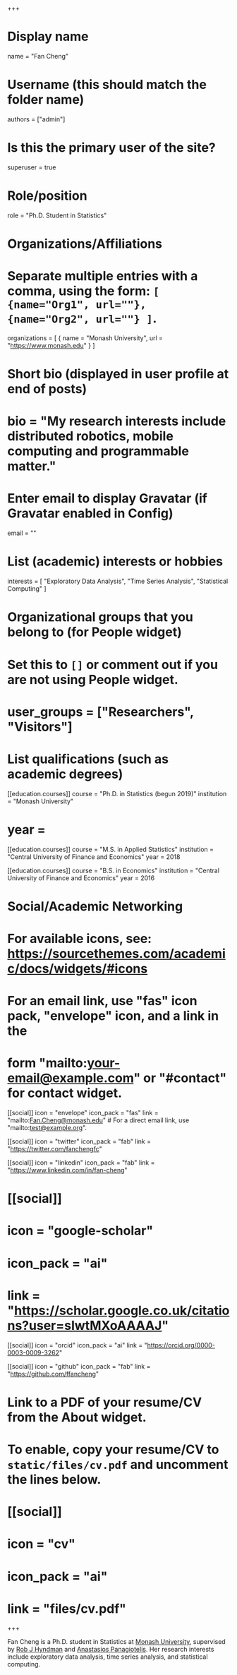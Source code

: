 +++
# Display name
name = "Fan Cheng"

# Username (this should match the folder name)
authors = ["admin"]

# Is this the primary user of the site?
superuser = true

# Role/position
role = "Ph.D. Student in Statistics"

# Organizations/Affiliations
#   Separate multiple entries with a comma, using the form: `[ {name="Org1", url=""}, {name="Org2", url=""} ]`.
organizations = [ { name = "Monash University", url = "https://www.monash.edu" } ]

# Short bio (displayed in user profile at end of posts)
# bio = "My research interests include distributed robotics, mobile computing and programmable matter."

# Enter email to display Gravatar (if Gravatar enabled in Config)
email = ""

# List (academic) interests or hobbies
interests = [
  "Exploratory Data Analysis",
  "Time Series Analysis",
  "Statistical Computing"
]

# Organizational groups that you belong to (for People widget)
#   Set this to `[]` or comment out if you are not using People widget.
# user_groups = ["Researchers", "Visitors"]

# List qualifications (such as academic degrees)

[[education.courses]]
  course = "Ph.D. in Statistics (begun 2019)"
  institution = "Monash University"
#  year = 

[[education.courses]]
  course = "M.S. in Applied Statistics"
  institution = "Central University of Finance and Economics"
  year = 2018

[[education.courses]]
  course = "B.S. in Economics"
  institution = "Central University of Finance and Economics"
  year = 2016

# Social/Academic Networking
# For available icons, see: https://sourcethemes.com/academic/docs/widgets/#icons
#   For an email link, use "fas" icon pack, "envelope" icon, and a link in the
#   form "mailto:your-email@example.com" or "#contact" for contact widget.

[[social]]
  icon = "envelope"
  icon_pack = "fas"
  link = "mailto:Fan.Cheng@monash.edu"  # For a direct email link, use "mailto:test@example.org".

[[social]]
  icon = "twitter"
  icon_pack = "fab"
  link = "https://twitter.com/fanchengfc"
  
[[social]]
  icon = "linkedin"
  icon_pack = "fab"
  link = "https://www.linkedin.com/in/fan-cheng"

# [[social]]
#   icon = "google-scholar"
#   icon_pack = "ai"
#   link = "https://scholar.google.co.uk/citations?user=sIwtMXoAAAAJ"

[[social]]
  icon = "orcid"
  icon_pack = "ai"
  link = "https://orcid.org/0000-0003-0009-3262" 
  
[[social]]
  icon = "github"
  icon_pack = "fab"
  link = "https://github.com/ffancheng"
  
# Link to a PDF of your resume/CV from the About widget.
# To enable, copy your resume/CV to `static/files/cv.pdf` and uncomment the lines below.
# [[social]]
#   icon = "cv"
#   icon_pack = "ai"
#   link = "files/cv.pdf"

+++
  
Fan Cheng is a Ph.D. student in Statistics at [Monash University](https://monash.edu), supervised by [Rob J Hyndman](https://robjhyndman.com) and [Anastasios Panagiotelis](https://research.monash.edu/en/persons/anastasios-panagiotelis). Her research interests include exploratory data analysis, time series analysis, and statistical computing.
